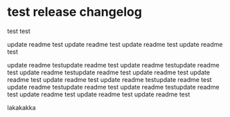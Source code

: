 # test release changelog

test test

update readme test
update readme test
update readme test
update readme test

update readme testupdate readme test
update readme testupdate readme test
update readme testupdate readme test
update readme test
update readme test
update readme test
update readme testupdate readme test
update readme testupdate readme test
update readme testupdate readme test
update readme test
update readme test
update readme test

lakakakka